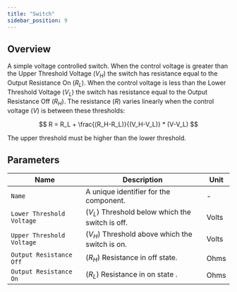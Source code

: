 ```yaml
---
title: "Switch"
sidebar_position: 9
---
```


## Overview

A simple voltage controlled switch.
When the control voltage is greater than the Upper Threshold Voltage ($V_H$) the switch has resistance equal to the Output Resistance On ($R_L$).
When the control voltage is less than the Lower Threshold Voltage ($V_L$) the switch has resistance equal to the Output Resistance Off ($R_H$).
The resistance ($R$) varies linearly when the control voltage ($V$) is between these thresholds:

$$
R = R_L + \frac{(R_H-R_L)}{(V_H-V_L)}  * (V-V_L)
$$

The upper threshold must be higher than the lower threshold.

## Parameters

<div class="properties-table">

| Name                      | Description                                      | Unit     |
|---------------------------|--------------------------------------------------|----------|
| `Name`                    | A unique identifier for the component.           | -        |
| `Lower Threshold Voltage` | ($V_L$) Threshold below which the switch is off. | Volts    |
| `Upper Threshold Voltage` | ($V_H$) Threshold above which the switch is on.  | Volts    |
| `Output Resistance Off`   | ($R_H$) Resistance in off state.                 | Ohms     |
| `Output Resistance On`    | ($R_L$) Resistance in on state .                 | Ohms     |

</div>